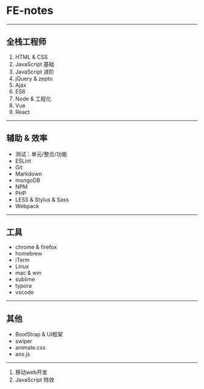 # FE-notes
----------------------------------

## 全栈工程师

01. HTML & CSS
02. JavaScript 基础
03. JavaScript 进阶
04. jQuery & zepto
05. Ajax
06. ES6
07. Node & 工程化
08. Vue
09. React

----------------------------------

## 辅助 & 效率

- 测试：单元/整合/功能
- ESLint
- Git
- Markdown
- mongoDB
- NPM
- PHP
- LESS & Stylus & Sass
- Webpack

----------------------------------

## 工具

- chrome & firefox
- homebrew
- iTerm
- Linux
- mac & win
- sublime
- typora
- vscode

-------------------------------------

## 其他

- BootStrap & UI框架
- swiper
- animate.css
- aos.js

-------------------------------------

1. 移动web开发
1. JavaScript 特效
